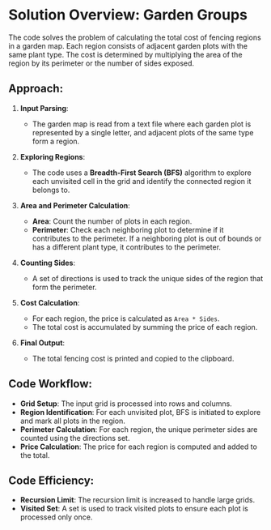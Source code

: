# Solution Overview: Garden Groups

The code solves the problem of calculating the total cost of fencing regions in a garden map. Each region consists of adjacent garden plots with the same plant type. The cost is determined by multiplying the area of the region by its perimeter or the number of sides exposed.

## Approach:

1. **Input Parsing**:
    - The garden map is read from a text file where each garden plot is represented by a single letter, and adjacent plots of the same type form a region.

2. **Exploring Regions**:
    - The code uses a **Breadth-First Search (BFS)** algorithm to explore each unvisited cell in the grid and identify the connected region it belongs to.

3. **Area and Perimeter Calculation**:
    - **Area**: Count the number of plots in each region.
    - **Perimeter**: Check each neighboring plot to determine if it contributes to the perimeter. If a neighboring plot is out of bounds or has a different plant type, it contributes to the perimeter.

4. **Counting Sides**:
    - A set of directions is used to track the unique sides of the region that form the perimeter.

5. **Cost Calculation**:
    - For each region, the price is calculated as `Area * Sides`.
    - The total cost is accumulated by summing the price of each region.

6. **Final Output**:
    - The total fencing cost is printed and copied to the clipboard.

## Code Workflow:

- **Grid Setup**: The input grid is processed into rows and columns.
- **Region Identification**: For each unvisited plot, BFS is initiated to explore and mark all plots in the region.
- **Perimeter Calculation**: For each region, the unique perimeter sides are counted using the directions set.
- **Price Calculation**: The price for each region is computed and added to the total.

## Code Efficiency:
- **Recursion Limit**: The recursion limit is increased to handle large grids.
- **Visited Set**: A set is used to track visited plots to ensure each plot is processed only once.

